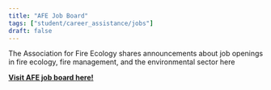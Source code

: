```yaml
---
title: "AFE Job Board"
tags: ["student/career_assistance/jobs"]
draft: false
---
```


The Association for Fire Ecology shares announcements about job openings in fire ecology, fire management, and the environmental sector here

[**Visit AFE job board here!**](https://fireecology.org/jobs-board)

